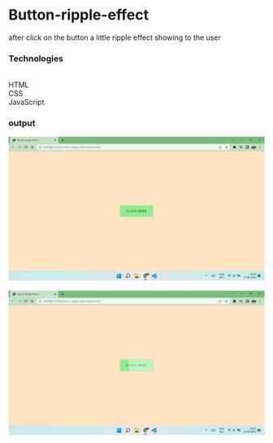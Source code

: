 # Button-ripple-effect
after click on the button a little ripple effect showing to the user


### Technologies ###
<br>HTML
<br>CSS
<br>JavaScript

### output ###
![Alt text](1.png?raw=true "Title")
<br>
<br>
![Alt text](2.png?raw=true "Title")
